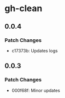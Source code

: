 # gh-clean

## 0.0.4

### Patch Changes

- c17373b: Updates logs

## 0.0.3

### Patch Changes

- 000f68f: Minor updates

